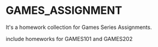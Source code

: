# GAMES_ASSIGNMENT

It's a homework collection for Games Series Assignments.

include homeworks for GAMES101 and GAMES202
